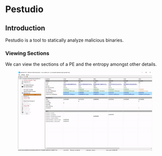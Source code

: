 # Pestudio



## Introduction

Pestudio is a tool to statically analyze malicious binaries.



### Viewing Sections&#x20;

We can view the sections of a PE and the entropy amongst other details.

<figure><img src="../../.gitbook/assets/image (1) (1) (1) (1) (1) (1) (1) (1) (1) (1) (1) (1) (1) (1) (1).png" alt=""><figcaption></figcaption></figure>
